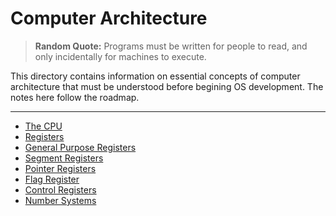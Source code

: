 # Computer Architecture

> **Random Quote:** Programs must be written for people to read, and only incidentally for machines to execute.

This directory contains information on essential concepts of computer architecture that must be understood before begining OS development. The notes here follow the roadmap.

---

+ [The CPU](./01_cpu.md)
+ [Registers](./02_registers.md)
+ [General Purpose Registers](./03_general_purpose_registers.md)
+ [Segment Registers](./04_segment_registers.md)
+ [Pointer Registers](./05_pointer_registers.md)
+ [Flag Register](./06_flag_register.md)
+ [Control Registers](./07_control_registers.md)
+ [Number Systems](./08_number_systems.md)
